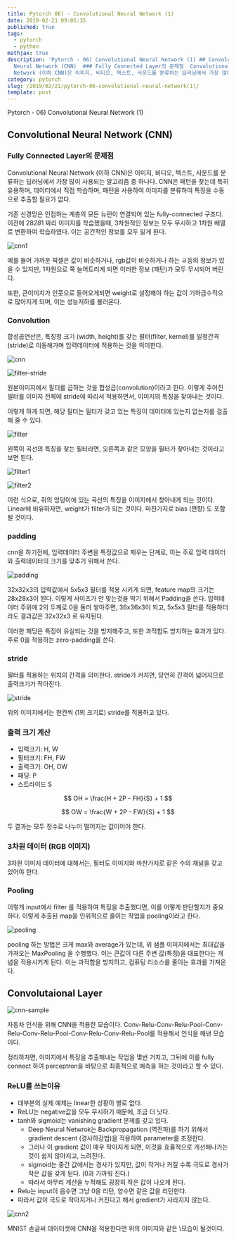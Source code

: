 ```yaml
---
title: Pytorch 06) - Convolutional Neural Network (1)
date: 2019-02-21 09:05:35
published: true
tags:
  - pytorch
  - python
mathjax: true
description: 'Pytorch - 06) Convolutional Neural Network (1) ## Convolutional
  Neural Network (CNN)  ### Fully Connected Layer의 문제점  Convolutional Neural
  Network (이하 CNN)은 이미지, 비디오, 텍스트, 사운드를 분류하는 딥러닝에서 가장 많이 사용되는 ...'
category: pytorch
slug: /2019/02/21/pytorch-06-convolutional-neural-network(1)/
template: post
---
```


Pytorch - 06) Convolutional Neural Network (1)

## Convolutional Neural Network (CNN)

### Fully Connected Layer의 문제점

Convolutional Neural Network (이하 CNN)은 이미지, 비디오, 텍스트, 사운드를 분류하는 딥러닝에서 가장 많이 사용되는 알고리즘 중 하나다. CNN은 패턴을 찾는데 특히 유용하며, 데이터에서 직접 학습하며, 패턴을 사용하여 이미지를 분류하여 특징을 수동으로 추출할 필요가 없다.

기존 신경망은 인접하는 계층의 모든 뉴런이 연결되어 있는 fully-connected 구조다. 이전에 28*28*1 짜리 이미지를 학습했을때, 3차원적인 정보는 모두 무시하고 1차원 배열로 변환하여 학습하였다. 이는 공간적인 정보를 모두 잃게 된다.

![cnn1](../images/cnn1.png)

예를 들어 가까운 픽셀은 값이 비슷하거나, rgb값이 비슷하거나 하는 ㄹ등의 정보가 있을 수 있지만, 1차원으로 쭉 늘어트리게 되면 이러한 정보 (패턴)가 모두 무시되어 버린다.

또한, 큰이미지가 인풋으로 들어오게되면 weight로 설정해야 하는 값이 기하급수적으로 많아지게 되며, 이는 성능저하를 불러온다.

### Convolution

합성곱연산은, 특징정 크기 (width, height)를 갖는 필터(filter, kernel)를 일정간격(stride)로 이동해가며 입력데이터에 적용하는 것을 의미한다.

![cnn](https://cdn-images-1.medium.com/max/1600/1*7S266Kq-UCExS25iX_I_AQ.png)

![filter-stride](http://deeplearning.stanford.edu/wiki../../../images/6/6c/Convolution_schematic.gif)

원본이미지에서 필터를 곱하는 것을 합성곱(convolution)이라고 한다. 이렇게 주어진 필터를 이미지 전체에 stride에 따라서 적용하면서, 이미지의 특징을 찾아내는 것이다.

이렇게 하게 되면, 해당 필터는 필터가 갖고 있는 특징이 데이터에 있는지 없는지를 검출 해 줄 수 있다.

![filter](https://adeshpande3.github.io/assets/Filter.png)

왼쪽이 곡선의 특징을 찾는 필터라면, 오른쪽과 같은 모양을 필터가 찾아내는 것이라고 보면 된다.

![filter1](https://adeshpande3.github.io/assets/OriginalAndFilter.png)

![filter2](https://adeshpande3.github.io/assets/FirstPixelMulitiplication.png)

이런 식으로, 쥐의 엉덩이에 있는 곡선의 특징을 이미지에서 찾아내게 되는 것이다. Linear에 비유하자면, weight가 filter가 되는 것이다. 마찬가지로 bias (편향) 도 포함될 것이다.

### padding

cnn을 하기전에, 입력데이터 주변을 특정값으로 채우는 단계로, 이는 주로 입력 데이터와 출력데이터의 크기를 맞추기 위해서 쓴다.

![padding](https://adeshpande3.github.io/assets/Pad.png)

32x32x3의 입력값에서 5x5x3 필터를 적용 시키게 되면, feature map의 크기는 28x28x3이 된다. 이렇게 사이즈가 안 맞는것을 막기 위해서 Padding을 쓴다. 입력데이터 주위에 2의 두께로 0을 둘러 쌓아주면, 36x36x3이 되고, 5x5x3 필터를 적용하더라도 결과값은 32x32x3 로 유지된다.

이러한 패딩은 특징이 유실되는 것을 방지해주고, 또한 과적합도 방지하는 효과가 있다. 주로 0을 적용하는 zero-padding을 쓴다.

### stride

필터를 적용하는 위치의 간격을 의미한다. stride가 커지면, 당연히 간격이 넓어지므로 출력크기가 작아진다.

![stride](http://deeplearning.stanford.edu/wiki../../../images/6/6c/Convolution_schematic.gif)

위의 이미지에서는 한칸씩 (1의 크기로) stride를 적용하고 있다.

### 출력 크기 계산

- 입력크기: H, W
- 필터크기: FH, FW
- 출력크기: OH, OW
- 패딩: P
- 스트라이드 S

$$ OH = \frac{H + 2P - FH}{S} + 1 $$

$$ OW = \frac{W + 2P - FW}{S} + 1 $$

두 결과는 모두 정수로 나누어 떨어지는 값이어야 한다.

### 3차원 데이터 (RGB 이미지)

3차원 이미지 데이터에 대해서는, 필터도 이미지와 마찬가지로 같은 수의 채널을 갖고 있어야 한다.

### Pooling

이렇게 input에서 filter 를 적용하여 특징을 추출했다면, 이를 어떻게 판단할지가 중요 하다. 이렇게 추출된 map을 인위적으로 줄이는 작업을 pooling이라고 한다.

![pooling](https://upload.wikimedia.org/wikipedia/commons/e/e9/Max_pooling.png)

pooling 하는 방법은 크게 max와 average가 있는데, 위 샘플 이미지에서는 최대값을 가져오는 MaxPooling 을 수행했다. 이는 큰값이 다른 주변 값(특징)을 대표한다는 개념을 적용시키게 된다. 이는 과적합을 방지하고, 컴퓨팅 리소스를 줄이는 효과를 가져온다.

## Convolutaional Layer

![cnn-sample](https://image.slidesharecdn.com/deeplearning-161020090534/95/deep-learning-stm-6-19-638.jpg?cb=1476964837)

자동차 인식을 위해 CNN을 적용한 모습이다. Conv-Relu-Conv-Relu-Pool-Conv-Relu-Conv-Relu-Pool-Conv-Relu-Conv-Relu-Pool를 적용해서 인식을 해낸 모습이다.

정리하자면, 이미지에서 특징을 추출해내는 작업을 몇번 거치고, 그뒤에 이를 fully connect 하여 perceptron을 바탕으로 최종적으로 예측을 하는 것이라고 할 수 있다.

### ReLU를 쓰는이유

- 대부분의 실제 예제는 linear한 상황이 별로 없다.
- ReLU는 negative값을 모두 무시하기 때문에, 조금 더 낫다.
- tanh와 sigmoid는 vanishing gradient 문제를 갖고 있다.
  - Deep Neural Netwrok는 Backpropagation (역전파)를 하기 위해서 gradient descent (경사하강법)을 적용하여 parameter를 조정한다.
  - 그러나 이 gradient 값이 매우 작아지게 되면, 이것을 효율적으로 개선해나가는 것이 쉽지 않아지고, 느려진다.
  - sigmoid는 중간 값에서는 경사가 있지만, 값이 작거나 커질 수록 극도로 경사가 작은 값을 갖게 된다. (0과 가까워 진다.)
  - 따라서 아무리 계산을 누적해도 굉장히 작은 값이 나오게 된다.
- Relu는 input이 음수면 그냥 0을 리턴, 양수면 같은 값을 리턴한다.
- 따라서 값이 극도로 작아지거나 커진다고 해서 gredient가 사라지지 않는다.

![cnn2](../images/cnn2.png)

MNIST 손글씨 데이터셋에 CNN을 적용한다면 위의 이미지와 같은 \모습이 될것이다.
